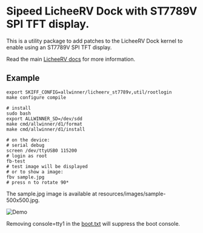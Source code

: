 # Sipeed LicheeRV Dock with ST7789V SPI TFT display.

This is a utility package to add patches to the LicheeRV Dock kernel to enable
using an ST7789V SPI TFT display.

Read the main [LicheeRV docs](../licheerv) for more information.

## Example

```
export SKIFF_CONFIG=allwinner/licheerv_st7789v,util/rootlogin
make configure compile

# install
sudo bash
export ALLWINNER_SD=/dev/sdd
make cmd/allwinner/d1/format
make cmd/allwinner/d1/install

# on the device:
# serial debug
screen /dev/ttyUSB0 115200
# login as root
fb-test
# test image will be displayed
# or to show a image:
fbv sample.jpg
# press n to rotate 90*
```

The sample.jpg image is available at resources/images/sample-500x500.jpg.

![Demo](https://i.imgur.com/rymQqgH.jpg)

Removing console=tty1 in the [boot.txt](../licheerv/resources/boot-scripts/boot.txt) will suppress the boot console.
